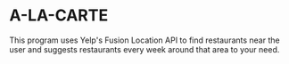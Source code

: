 # A-LA-CARTE
This program uses Yelp's Fusion Location API to find restaurants near the user and suggests restaurants every week around that area to your need.
